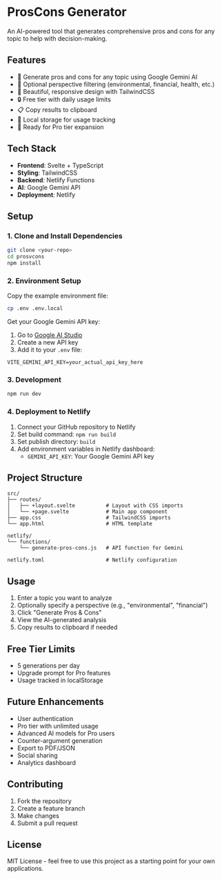 # ProsCons Generator

An AI-powered tool that generates comprehensive pros and cons for any topic to help with decision-making.

## Features

- 🤔 Generate pros and cons for any topic using Google Gemini AI
- 🎯 Optional perspective filtering (environmental, financial, health, etc.)
- 📱 Beautiful, responsive design with TailwindCSS
- 🔒 Free tier with daily usage limits
- 📋 Copy results to clipboard
- 💾 Local storage for usage tracking
- 🚀 Ready for Pro tier expansion

## Tech Stack

- **Frontend**: Svelte + TypeScript
- **Styling**: TailwindCSS
- **Backend**: Netlify Functions
- **AI**: Google Gemini API
- **Deployment**: Netlify

## Setup

### 1. Clone and Install Dependencies

```bash
git clone <your-repo>
cd prosvcons
npm install
```

### 2. Environment Setup

Copy the example environment file:

```bash
cp .env .env.local
```

Get your Google Gemini API key:

1. Go to [Google AI Studio](https://aistudio.google.com/app/apikey)
2. Create a new API key
3. Add it to your `.env` file:

```env
VITE_GEMINI_API_KEY=your_actual_api_key_here
```

### 3. Development

```bash
npm run dev
```

### 4. Deployment to Netlify

1. Connect your GitHub repository to Netlify
2. Set build command: `npm run build`
3. Set publish directory: `build`
4. Add environment variables in Netlify dashboard:
   - `GEMINI_API_KEY`: Your Google Gemini API key

## Project Structure

```
src/
├── routes/
│   ├── +layout.svelte          # Layout with CSS imports
│   └── +page.svelte            # Main app component
├── app.css                     # TailwindCSS imports
└── app.html                    # HTML template

netlify/
└── functions/
    └── generate-pros-cons.js   # API function for Gemini

netlify.toml                    # Netlify configuration
```

## Usage

1. Enter a topic you want to analyze
2. Optionally specify a perspective (e.g., "environmental", "financial")
3. Click "Generate Pros & Cons"
4. View the AI-generated analysis
5. Copy results to clipboard if needed

## Free Tier Limits

- 5 generations per day
- Upgrade prompt for Pro features
- Usage tracked in localStorage

## Future Enhancements

- User authentication
- Pro tier with unlimited usage
- Advanced AI models for Pro users
- Counter-argument generation
- Export to PDF/JSON
- Social sharing
- Analytics dashboard

## Contributing

1. Fork the repository
2. Create a feature branch
3. Make changes
4. Submit a pull request

## License

MIT License - feel free to use this project as a starting point for your own applications.
